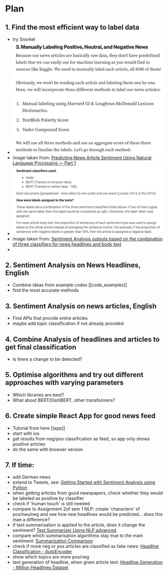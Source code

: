 # Plan

## 1. Find the most efficient way to label data
* try Snorkel
* ![](label.png)
* image taken from: [Predicting News Article Sentiment Using Natural Language Processing — Part 1](https://cjlee-data.medium.com/predicting-news-article-sentiment-using-natural-language-processing-part-1-27ef1e33ba3b)
* ![](label2.png)
* image taken from: [Sentiment Analysis outputs based on the combination of three classifiers for news headlines and body text](https://zenodo.org/record/6326348#.Y90Dpy-l3RY)
* 

## 2. Sentiment Analysis on News Headlines, English
* Combine ideas from example codes [[code_examples]]
* find the most accurate methods

## 3. Sentiment Analysis on news articles, English
* Find APIs that provide entire articles
* maybe add topic classification if not already provided

## 4. Combine Analysis of headlines and articles to get final classification
* Is there a change to be detected?

## 5. Optimise algorithms and try out different approaches with varying parameters
* Which libraries are best?
* What about BERT/DistilBERT, other transformers?

## 6. Create simple React App for good news feed
* Tutorial from here [[app]]
* start with ios
* get results from neg/pos classification as feed, so app only shows positive articles
* do the same with browser version

## 7. If time:
* add German news
* extend to Tweets, see: [Getting Started with Sentiment Analysis using Python](https://huggingface.co/blog/sentiment-analysis-python)
* when getting articles from good newspapers, check whether they would be labeled as positive by classifier
* check if 'human touch' is still needed
* compare to Assignment 2of sem 1 NLP: create 'characters' of pos/neu/neg and see how new headlines would be predicted... does this mae a difference?
* if text summarisation is applied to the article, does it change the sentiment? [Text Summarizer Using NLP advanced](https://www.kaggle.com/code/midouazerty/text-summarizer-using-nlp-advanced)
* compare which summarisation algorithms stay true to the main sentiment: [ Summarization Comparison](https://www.kaggle.com/code/thomaslazarus/summarization-comparison)
* check if more neg or pos articles are classified as fake news: [Headline Classification - AutoEncoder](https://www.kaggle.com/code/antmarakis/headline-classification-autoencoder)
* show which topics are more pos/neg
* text generation of headline, when given article text: [Headline Generation - Million Headlines Dataset](https://www.kaggle.com/code/antmarakis/headline-generation-million-headlines-dataset)
